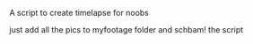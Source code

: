 A script to create timelapse for noobs

just add all the pics to myfootage folder and schbam! the script 
